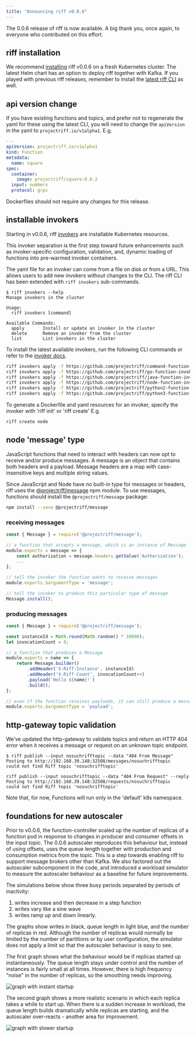 ```yaml
---
title: "Announcing riff v0.0.6"
---
```


The 0.0.6 release of riff is now available. A big thank you, once again, to everyone
who contributed on this effort.

<!--truncate-->

## riff installation

We recommend [installing](/docs/) riff v0.0.6 on a fresh Kubernetes cluster. The latest Helm chart has an option to deploy riff together with Kafka. If you played with previous riff releases, remember to install the [latest riff CLI](https://github.com/projectriff/riff/releases) as well.

## api version change
If you have existing functions and topics, and prefer not to regenerate the yaml for these using the latest CLI, you will need to change the `apiVersion` in the yaml to `projectriff.io/v1alpha1`. E.g.

```yaml
---
apiVersion: projectriff.io/v1alpha1
kind: Function
metadata:
  name: square
spec:
  container:
    image: projectriff/square:0.0.2
  input: numbers
  protocol: grpc
```

Dockerfiles should not require any changes for this release.


## installable invokers
Starting in v0.0.6, riff [invokers](/invokers/) are installable Kubernetes resources.

This invoker separation is the first step toward future enhancements such as invoker-specific configuration, validation, and, dynamic loading of functions into pre-warmed invoker containers.

The yaml file for an invoker can come from a file on disk or from a URL. This allows users to add new invokers without changes to the CLI. The riff CLI has been extended with `riff invokers` sub-commands.

```
$ riff invokers --help
Manage invokers in the cluster

Usage:
  riff invokers [command]

Available Commands:
  apply       Install or update an invoker in the cluster
  delete      Remove an invoker from the cluster
  list        List invokers in the cluster
```

To install the latest available invokers, run the following CLI commands or refer to the [invoker docs](/invokers/).

```bash
riff invokers apply -f https://github.com/projectriff/command-function-invoker/raw/v0.0.6/command-invoker.yaml
riff invokers apply -f https://github.com/projectriff/go-function-invoker/raw/v0.0.2/go-invoker.yaml
riff invokers apply -f https://github.com/projectriff/java-function-invoker/raw/v0.0.5-sr.1/java-invoker.yaml
riff invokers apply -f https://github.com/projectriff/node-function-invoker/raw/v0.0.6/node-invoker.yaml
riff invokers apply -f https://github.com/projectriff/python2-function-invoker/raw/v0.0.6/python2-invoker.yaml
riff invokers apply -f https://github.com/projectriff/python3-function-invoker/raw/v0.0.6/python3-invoker.yaml
```

To generate a Dockerfile and yaml resources for an invoker, specify the invoker with 'riff init' or 'riff create' E.g.

```bash
riff create node
```

## node 'message' type

JavaScript functions that need to interact with headers can now opt to receive and/or produce messages. A message is an object that contains both headers and a payload. Message headers are a map with case-insensitive keys and multiple string values.

Since JavaScript and Node have no built-in type for messages or headers, riff uses the [@projectriff/message](https://github.com/projectriff/node-message/) npm module. To use messages, functions should install the `@projectriff/message` package:

```bash
npm install --save @projectriff/message
```

### receiving messages

```js
const { Message } = require('@projectriff/message');

// a function that accepts a message, which is an instance of Message
module.exports = message => {
    const authorization = message.headers.getValue('Authorization');
    ...
};

// tell the invoker the function wants to receive messages
module.exports.$argumentType = 'message';

// tell the invoker to produce this particular type of message
Message.install();
```

### producing messages

```js
const { Message } = require('@projectriff/message');

const instanceId = Math.round(Math.random() * 10000);
let invocationCount = 0;

// a function that produces a Message
module.exports = name => {
    return Message.builder()
        .addHeader('X-Riff-Instance', instanceId)
        .addHeader('X-Riff-Count', invocationCount++)
        .payload(`Hello ${name}!`)
        .build();
};

// even if the function receives payloads, it can still produce a message
module.exports.$argumentType = 'payload';
```


## http-gateway topic validation
We’ve updated the http-gateway to validate topics and return an HTTP 404 error when it receives a message or request on an unknown topic endpoint.

```
$ riff publish --input nosuchrifftopic --data "404 From Message"
Posting to http://192.168.39.148:32508/messages/nosuchrifftopic
could not find Riff topic 'nosuchrifftopic'

riff publish --input nosuchrifftopic --data "404 From Request" --reply
Posting to http://192.168.39.148:32508/requests/nosuchrifftopic
could not find Riff topic 'nosuchrifftopic'
```

Note that, for now, Functions will run only in the 'default' k8s namespace.

## foundations for new autoscaler

Prior to v0.0.6, the function-controller scaled up the number of replicas of a function pod in response to changes in producer and consumer offsets in the input topic. The 0.0.6 autoscaler reproduces this behaviour but, instead of using offsets, uses the queue length together with production and consumption metrics from the topic. This is a step towards enabling riff to support message brokers other than Kafka. We also factored out the autoscaler subcomponent in the code, and introduced a workload simulator to measure the autoscaler behaviour as a baseline for future improvements.

The simulations below show three busy periods separated by periods of inactivity:
1. writes increase and then decrease in a step function
2. writes vary like a sine wave
3. writes ramp up and down linearly.

The graphs show writes in black, queue length in light blue, and the number of replicas in red. Although the number of replicas would normally be limited by the number of partitions or by user configuration, the simulator does not apply a limit so that the autoscaler behaviour is easy to see.

The first graph shows what the behaviour would be if replicas started up instantaneously. The queue length stays under control and the number of instances is fairly small at all times. However, there is high frequency “noise” in the number of replicas, so the smoothing needs improving.

![graph with instant startup](/img/graph1.png)

The second graph shows a more realistic scenario in which each replica takes a while to start up. When there is a sudden increase in workload, the queue length builds dramatically while replicas are starting, and the autoscaler over-reacts - another area for improvement.

![graph with slower startup](/img/graph2.png)
 